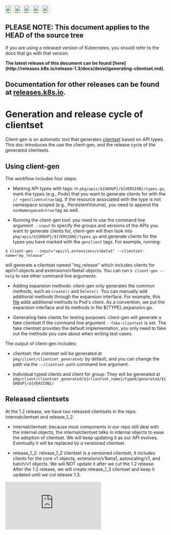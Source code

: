 <!-- BEGIN MUNGE: UNVERSIONED_WARNING -->

<!-- BEGIN STRIP_FOR_RELEASE -->

<img src="http://kubernetes.io/kubernetes/img/warning.png" alt="WARNING"
     width="25" height="25">
<img src="http://kubernetes.io/kubernetes/img/warning.png" alt="WARNING"
     width="25" height="25">
<img src="http://kubernetes.io/kubernetes/img/warning.png" alt="WARNING"
     width="25" height="25">
<img src="http://kubernetes.io/kubernetes/img/warning.png" alt="WARNING"
     width="25" height="25">
<img src="http://kubernetes.io/kubernetes/img/warning.png" alt="WARNING"
     width="25" height="25">

<h2>PLEASE NOTE: This document applies to the HEAD of the source tree</h2>

If you are using a released version of Kubernetes, you should
refer to the docs that go with that version.

<!-- TAG RELEASE_LINK, added by the munger automatically -->
<strong>
The latest release of this document can be found
[here](http://releases.k8s.io/release-1.3/docs/devel/generating-clientset.md).

Documentation for other releases can be found at
[releases.k8s.io](http://releases.k8s.io).
</strong>
--

<!-- END STRIP_FOR_RELEASE -->

<!-- END MUNGE: UNVERSIONED_WARNING -->

# Generation and release cycle of clientset

Client-gen is an automatic tool that generates
[clientset](../../docs/proposals/client-package-structure.md#high-level-client-sets)
based on API types. This doc introduces the use the client-gen, and the release
cycle of the generated clientsets.

## Using client-gen

The workflow includes four steps:
- Marking API types with tags: in `pkg/apis/${GROUP}/${VERSION}/types.go`, mark
the types (e.g., Pods) that you want to generate clients for with the
`// +genclient=true` tag. If the resource associated with the type is not
namespace scoped (e.g., PersistentVolume), you need to append the
`nonNamespaced=true` tag as well.

- Running the client-gen tool: you need to use the command line argument
`--input` to specify the groups and versions of the APIs you want to generate
clients for, client-gen will then look into
`pkg/apis/${GROUP}/${VERSION}/types.go` and generate clients for the types you
have marked with the `genclient` tags. For example, running:

```
$ client-gen --input="api/v1,extensions/v1beta1" --clientset-name="my_release"
```

will generate a clientset named "my_release" which includes clients for api/v1
objects and extensions/v1beta1 objects. You can run `$ client-gen --help` to see
other command line arguments.

- Adding expansion methods: client-gen only generates the common methods, such
as `Create()` and `Delete()`. You can manually add additional methods through
the expansion interface. For example, this
[file](../../pkg/client/clientset_generated/release_1_2/typed/core/v1/pod_expansion.go)
adds additional methods to Pod's client. As a convention, we put the expansion
interface and its methods in file ${TYPE}_expansion.go.

- Generating fake clients for testing purposes: client-gen will generate a fake
clientset if the command line argument `--fake-clientset` is set. The fake
clientset provides the default implementation, you only need to fake out the
methods you care about when writing test cases.

The output of client-gen includes:

- clientset: the clientset will be generated at
`pkg/client/clientset_generated/` by default, and you can change the path via
the `--clientset-path` command line argument.

- Individual typed clients and client for group: They will be generated at `pkg/client/clientset_generated/${clientset_name}/typed/generated/${GROUP}/${VERSION}/`

## Released clientsets

At the 1.2 release, we have two released clientsets in the repo:
internalclientset and release_1_2.

- internalclientset: because most components in our repo still deal with the
internal objects, the internalclientset talks in internal objects to ease the
adoption of clientset. We will keep updating it as our API evolves. Eventually
it will be replaced by a versioned clientset.

- release_1_2: release_1_2 clientset is a versioned clientset, it includes
clients for the core v1 objects, extensions/v1beta1, autoscaling/v1, and
batch/v1 objects. We will NOT update it after we cut the 1.2 release. After the
1.2 release, we will create release_1_3 clientset and keep it updated until we
cut release 1.3.


<!-- BEGIN MUNGE: GENERATED_ANALYTICS -->
[![Analytics](https://kubernetes-site.appspot.com/UA-36037335-10/GitHub/docs/devel/generating-clientset.md?pixel)]()
<!-- END MUNGE: GENERATED_ANALYTICS -->
